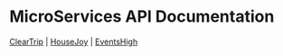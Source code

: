 # MicroServices API Documentation

[ClearTrip](https://github.com/appsflyio/micro-module-documentations/wiki/Cleartrip-Home) | 
[HouseJoy](https://github.com/appsflyio/micro-module-documentations/blob/master/housejoy.md) |
[EventsHigh](https://github.com/appsflyio/micro-module-documentations/wiki/EventsHIgh-Home)

